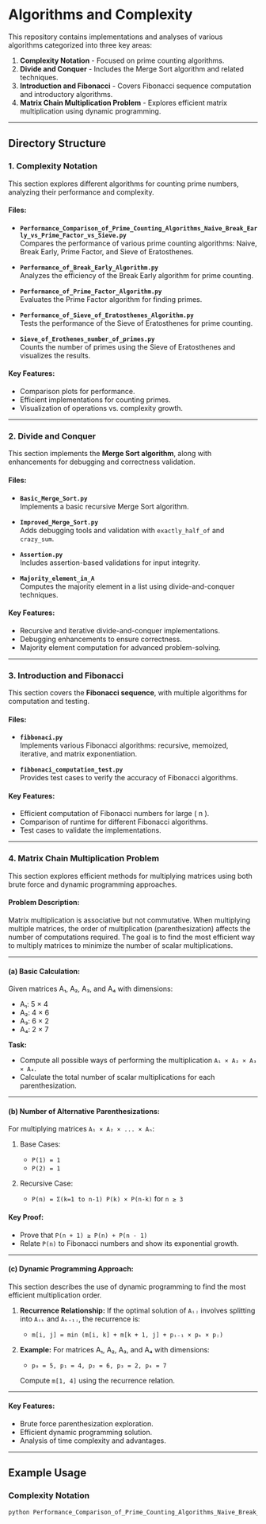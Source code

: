 # Algorithms and Complexity

This repository contains implementations and analyses of various algorithms categorized into three key areas:
1. **Complexity Notation** - Focused on prime counting algorithms.
2. **Divide and Conquer** - Includes the Merge Sort algorithm and related techniques.
3. **Introduction and Fibonacci** - Covers Fibonacci sequence computation and introductory algorithms.
4. **Matrix Chain Multiplication Problem** - Explores efficient matrix multiplication using dynamic programming.

---

## Directory Structure

### 1. Complexity Notation
This section explores different algorithms for counting prime numbers, analyzing their performance and complexity.

#### Files:
- **`Performance_Comparison_of_Prime_Counting_Algorithms_Naive_Break_Early_vs_Prime_Factor_vs_Sieve.py`**  
  Compares the performance of various prime counting algorithms: Naive, Break Early, Prime Factor, and Sieve of Eratosthenes.

- **`Performance_of_Break_Early_Algorithm.py`**  
  Analyzes the efficiency of the Break Early algorithm for prime counting.

- **`Performance_of_Prime_Factor_Algorithm.py`**  
  Evaluates the Prime Factor algorithm for finding primes.

- **`Performance_of_Sieve_of_Eratosthenes_Algorithm.py`**  
  Tests the performance of the Sieve of Eratosthenes for prime counting.

- **`Sieve_of_Erothenes_number_of_primes.py`**  
  Counts the number of primes using the Sieve of Eratosthenes and visualizes the results.

#### Key Features:
- Comparison plots for performance.
- Efficient implementations for counting primes.
- Visualization of operations vs. complexity growth.

---

### 2. Divide and Conquer
This section implements the **Merge Sort algorithm**, along with enhancements for debugging and correctness validation.

#### Files:
- **`Basic_Merge_Sort.py`**  
  Implements a basic recursive Merge Sort algorithm.

- **`Improved_Merge_Sort.py`**  
  Adds debugging tools and validation with `exactly_half_of` and `crazy_sum`.

- **`Assertion.py`**  
  Includes assertion-based validations for input integrity.

- **`Majority_element_in_A`**  
  Computes the majority element in a list using divide-and-conquer techniques.

#### Key Features:
- Recursive and iterative divide-and-conquer implementations.
- Debugging enhancements to ensure correctness.
- Majority element computation for advanced problem-solving.

---

### 3. Introduction and Fibonacci
This section covers the **Fibonacci sequence**, with multiple algorithms for computation and testing.

#### Files:
- **`fibbonaci.py`**  
  Implements various Fibonacci algorithms: recursive, memoized, iterative, and matrix exponentiation.

- **`fibbonaci_computation_test.py`**  
  Provides test cases to verify the accuracy of Fibonacci algorithms.

#### Key Features:
- Efficient computation of Fibonacci numbers for large \( n \).
- Comparison of runtime for different Fibonacci algorithms.
- Test cases to validate the implementations.

---

### 4. Matrix Chain Multiplication Problem
This section explores efficient methods for multiplying matrices using both brute force and dynamic programming approaches.

#### Problem Description:
Matrix multiplication is associative but not commutative. When multiplying multiple matrices, the order of multiplication (parenthesization) affects the number of computations required. The goal is to find the most efficient way to multiply matrices to minimize the number of scalar multiplications.

---

#### (a) Basic Calculation:
Given matrices A₁, A₂, A₃, and A₄ with dimensions:
- A₁: 5 × 4
- A₂: 4 × 6
- A₃: 6 × 2
- A₄: 2 × 7

**Task:**  
- Compute all possible ways of performing the multiplication `A₁ × A₂ × A₃ × A₄`.
- Calculate the total number of scalar multiplications for each parenthesization.

---

#### (b) Number of Alternative Parenthesizations:
For multiplying matrices `A₁ × A₂ × ... × Aₙ`:
1. Base Cases:
   - `P(1) = 1`
   - `P(2) = 1`

2. Recursive Case:
   - `P(n) = Σ(k=1 to n-1) P(k) × P(n-k)` for `n ≥ 3`

#### Key Proof:
- Prove that `P(n + 1) ≥ P(n) + P(n - 1)`  
- Relate `P(n)` to Fibonacci numbers and show its exponential growth.

---

#### (c) Dynamic Programming Approach:
This section describes the use of dynamic programming to find the most efficient multiplication order.

1. **Recurrence Relationship:**
   If the optimal solution of `Aᵢⱼ` involves splitting into `Aᵢₖ` and `Aₖ₊₁ⱼ`, the recurrence is:
   - `m[i, j] = min (m[i, k] + m[k + 1, j] + pᵢ₋₁ × pₖ × pⱼ)`

2. **Example:**
   For matrices A₁, A₂, A₃, and A₄ with dimensions:
   - `p₀ = 5, p₁ = 4, p₂ = 6, p₃ = 2, p₄ = 7`

   Compute `m[1, 4]` using the recurrence relation.

---

#### Key Features:
- Brute force parenthesization exploration.
- Efficient dynamic programming solution.
- Analysis of time complexity and advantages.

---

## Example Usage

### Complexity Notation
```bash
python Performance_Comparison_of_Prime_Counting_Algorithms_Naive_Break_Early_vs_Prime_Factor_vs_Sieve.py
